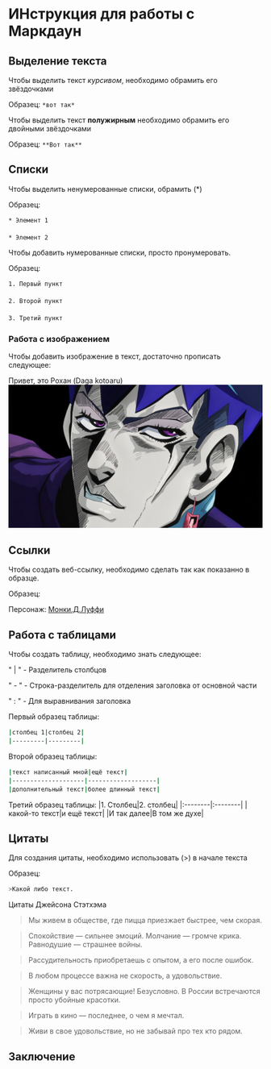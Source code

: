 # ИНструкция для работы с Маркдаун

## Выделение текста
Чтобы выделить текст *курсивом*, необходимо обрамить его звёздочками

Образец: `*вот так*`

Чтобы выделить текст **полужирным** необходимо обрамить его двойными звёздочками

Образец: `**Вот так**`

## Списки
Чтобы выделить ненумерованные списки, обрамить (*)

Образец:

 ``` sh
 * Элемент 1

 * Элемент 2
```
Чтобы добавить нумерованные списки, просто пронумеровать.

Образец:
```sh
1. Первый пункт

2. Второй пункт

3. Третий пункт
```
### Работа с изображением
Чтобы добавить изображение в текст, достаточно прописать следующее:

Привет, это Рохан (Daga kotoaru)
![](Rohan.jpg)
## Ссылки 
Чтобы создать веб-ссылку, необходимо сделать так как показанно в образце.

Образец:

Персонаж: [Монки.Д.Луффи](https://onepiece.fandom.com/ru/wiki/Гому_Гому_но_Ми/Техники_Пятого_Гира "Всплывающая подсказка")
## Работа с таблицами 
Чтобы создать таблицу, необходимо знать следующее:

" | " - Разделитель столбцов

" - " - Строка-разделитель для отделения заголовка от основной части

" : " - Для выравнивания заголовка

Первый образец таблицы:
``` sh
|столбец 1|столбец 2|
|---------|---------|
```
Второй образец таблицы:
``` sh
|текст написанный мной|ещё текст|
|--------------------|-------------------|
|дополнительный текст|более длинный текст|
```
Третий образец таблицы:
|1. Столбец|2. столбец|
|:--------|:--------|
|какой-то текст|и ещё текст|
|И так далее|В том же духе|
## Цитаты
Для создания цитаты, необходимо использовать (>) в начале текста

Образец:
``` sh
>Какой либо текст.
```
Цитаты Джейсона Стэтхэма
>Мы живем в обществе, где пицца приезжает быстрее, чем скорая.

>Спокойствие — сильнее эмоций. Молчание — громче крика. Равнодушие — страшнее войны.

>Рассудительность приобретаешь с опытом, а его после ошибок.

>В любом процессе важна не скорость, а удовольствие.

>Женщины у вас потрясающие! Безусловно. В России встречаются просто убойные красотки.

>Играть в кино — последнее, о чем я мечтал.

>Живи в свое удовольствие, но не забывай про тех кто рядом.

## Заключение